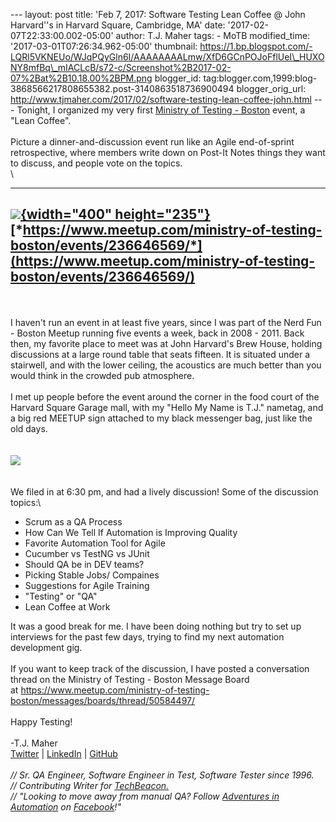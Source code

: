 \-\-- layout: post title: \'Feb 7, 2017: Software Testing Lean Coffee @
John Harvard\'\'s in Harvard Square, Cambridge, MA\' date:
\'2017-02-07T22:33:00.002-05:00\' author: T.J. Maher tags: - MoTB
modified\_time: \'2017-03-01T07:26:34.962-05:00\' thumbnail:
https://1.bp.blogspot.com/-LQRl5VKNEUo/WJqPQyGln6I/AAAAAAAALmw/XfD6GCnPOJoFflUeI\_HUXONY8mfBq\_mIACLcB/s72-c/Screenshot%2B2017-02-07%2Bat%2B10.18.00%2BPM.png
blogger\_id:
tag:blogger.com,1999:blog-3868566217808655382.post-3140863518736900494
blogger\_orig\_url:
http://www.tjmaher.com/2017/02/software-testing-lean-coffee-john.html
\-\-- Tonight, I organized my very first [Ministry of Testing -
Boston](https://www.meetup.com/ministry-of-testing-boston/) event, a
\"Lean Coffee\".\
\
Picture a dinner-and-discussion event run like an Agile end-of-sprint
retrospective, where members write down on Post-It Notes things they
want to discuss, and people vote on the topics.\
\

  ----------------------------------------------------------------------------------------------------------------------------------------------------------------------------------------------------------------------------------------------------------------------------------------------------------------------------------------------------------
   [![](https://1.bp.blogspot.com/-LQRl5VKNEUo/WJqPQyGln6I/AAAAAAAALmw/XfD6GCnPOJoFflUeI_HUXONY8mfBq_mIACLcB/s400/Screenshot%2B2017-02-07%2Bat%2B10.18.00%2BPM.png){width="400" height="235"}](https://1.bp.blogspot.com/-LQRl5VKNEUo/WJqPQyGln6I/AAAAAAAALmw/XfD6GCnPOJoFflUeI_HUXONY8mfBq_mIACLcB/s1600/Screenshot%2B2017-02-07%2Bat%2B10.18.00%2BPM.png)
                                                                                                         [*https://www.meetup.com/ministry-of-testing-boston/events/236646569/*](https://www.meetup.com/ministry-of-testing-boston/events/236646569/)
  ----------------------------------------------------------------------------------------------------------------------------------------------------------------------------------------------------------------------------------------------------------------------------------------------------------------------------------------------------------

\
\
I haven\'t run an event in at least five years, since I was part of the
Nerd Fun - Boston Meetup running five events a week, back in 2008 -
2011. Back then, my favorite place to meet was at John Harvard\'s Brew
House, holding discussions at a large round table that seats fifteen. It
is situated under a stairwell, and with the lower ceiling, the acoustics
are much better than you would think in the crowded pub atmosphere.\
\
I met up people before the event around the corner in the food court of
the Harvard Square Garage mall, with my \"Hello My Name is T.J.\"
nametag, and a big red MEETUP sign attached to my black messenger bag,
just like the old days.\
\
\
![](https://lh3.googleusercontent.com/-7RJJpvjgLfQ/WJqftfS_DcI/AAAAAAAALnE/WbNCjFNoQ4s/s400/blogger-image--123265991.jpg)\
\
\
We filed in at 6:30 pm, and had a lively discussion! Some of the
discussion topics:\

-   Scrum as a QA Process
-   How Can We Tell If Automation is Improving Quality
-   Favorite Automation Tool for Agile
-   Cucumber vs TestNG vs JUnit
-   Should QA be in DEV teams?
-   Picking Stable Jobs/ Compaines
-   Suggestions for Agile Training
-   \"Testing\" or \"QA\"
-   Lean Coffee at Work

It was a good break for me. I have been doing nothing but try to set up
interviews for the past few days, trying to find my next automation
development gig.\
\
If you want to keep track of the discussion, I have posted a
conversation thread on the Ministry of Testing - Boston Message Board
at <https://www.meetup.com/ministry-of-testing-boston/messages/boards/thread/50584497/>\
\
Happy Testing!\
\
-T.J. Maher\
[Twitter](https://twitter.com/tjmaher1) \| [LinkedIn](https://www.linkedin.com/in/tjmaher1) \| [GitHub](https://github.com/tjmaher)\
\
*// Sr. QA Engineer, Software Engineer in Test, Software Tester since
1996.\
// Contributing Writer
for [TechBeacon.](http://techbeacon.com/contributors/thomas-maher)\
// \"Looking to move away from manual QA? Follow [Adventures in
Automation](http://www.tjmaher.com/) on
[Facebook](https://www.facebook.com/AdventuresInAutomation/)!\"*
